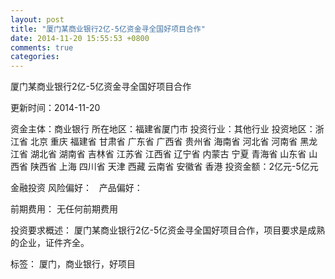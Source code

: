 ```yaml
---
layout: post
title: "厦门某商业银行2亿-5亿资金寻全国好项目合作"
date: 2014-11-20 15:55:53 +0800
comments: true
categories: 
---
```

厦门某商业银行2亿-5亿资金寻全国好项目合作



更新时间：2014-11-20

资金主体：商业银行
所在地区：福建省厦门市
投资行业：其他行业
投资地区：浙江省 北京 重庆 福建省 甘肃省 广东省 广西省 贵州省 海南省 河北省 河南省 黑龙江省 湖北省 湖南省 吉林省 江苏省 江西省 辽宁省 内蒙古 宁夏 青海省 山东省 山西省 陕西省 上海 四川省 天津 西藏 云南省 安徽省 香港
投资金额：2亿元-5亿元

金融投资
风险偏好：
                             
                                                                                产品偏好：

前期费用：
无任何前期费用

投资要求概述：
厦门某商业银行2亿-5亿资金寻全国好项目合作，项目要求是成熟的企业，证件齐全。

标签：
厦门，商业银行，好项目


